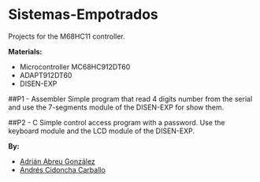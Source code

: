 # Sistemas-Empotrados
Projects for the M68HC11 controller.

**Materials:**
* Microcontroller MC68HC912DT60
* ADAPT912DT60
* DISEN-EXP

##P1 - Assembler
  Simple program that read 4 digits number from the serial and use the 7-segments module of the DISEN-EXP for show them.

##P2 - C
  Simple control access program with a password. Use the keyboard module and the LCD module of the DISEN-EXP.


**By:**
* [Adrián Abreu González](https://github.com/alu0100601398)
* [Andrés Cidoncha Carballo](https://github.com/AndresCidoncha)
